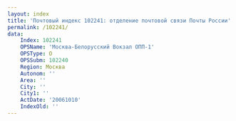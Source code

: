 ```yaml
---
layout: index
title: 'Почтовый индекс 102241: отделение почтовой связи Почты России'
permalink: /102241/
data:
    Index: 102241
    OPSName: 'Москва-Белорусский Вокзал ОПП-1'
    OPSType: О
    OPSSubm: 102240
    Region: Москва
    Autonom: ''
    Area: ''
    City: ''
    City1: ''
    ActDate: '20061010'
    IndexOld: ''
---
```

